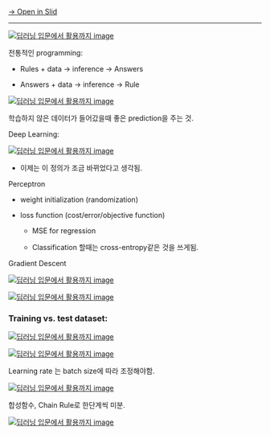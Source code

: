 [→ Open in Slid](https://slid.cc/docs/44ca05c533e84d7f92e7690da383265d)


---

[![딥러닝 입문에서 활용까지 image](https://slid-capture.s3.ap-northeast-2.amazonaws.com/public/capture_images/44ca05c533e84d7f92e7690da383265d/e58aeb0b-fc74-458d-8443-e0ae631b4ab4.jpg)](https://slid.cc/vdocs/44ca05c533e84d7f92e7690da383265d?v=b85a573fa1c7454094a2daf56d6e3908&start=386.0738791296997)


전통적인 programming:

- Rules + data -> inference -> Answers

- Answers + data -> inference -> Rule

[![딥러닝 입문에서 활용까지 image](https://slid-capture.s3.ap-northeast-2.amazonaws.com/public/capture_images/44ca05c533e84d7f92e7690da383265d/e7bb4f0c-ed87-4840-ac4a-b8f8c8859ddd.jpg)](https://slid.cc/vdocs/44ca05c533e84d7f92e7690da383265d?v=b85a573fa1c7454094a2daf56d6e3908&start=459.9003300324249)


학습하지 않은 데이터가 들어갔을때 좋은 prediction을 주는 것.


Deep Learning:

[![딥러닝 입문에서 활용까지 image](https://slid-capture.s3.ap-northeast-2.amazonaws.com/public/capture_images/44ca05c533e84d7f92e7690da383265d/4d1cf9d3-ae0c-4d78-84ed-f16b2628487f.jpg)](https://slid.cc/vdocs/44ca05c533e84d7f92e7690da383265d?v=b85a573fa1c7454094a2daf56d6e3908&start=482.3919460209808)

- 이제는 이 정의가 조금 바뀌었다고 생각됨.


Perceptron

- weight initialization (randomization)

- loss function (cost/error/objective function)

  - MSE for regression

  - Classification 할때는 cross-entropy같은 것을 쓰게됨.


Gradient Descent

[![딥러닝 입문에서 활용까지 image](https://slid-capture.s3.ap-northeast-2.amazonaws.com/public/capture_images/44ca05c533e84d7f92e7690da383265d/d71e527c-196e-4475-9c32-6f721302a2a1.jpg)](https://slid.cc/vdocs/44ca05c533e84d7f92e7690da383265d?v=b85a573fa1c7454094a2daf56d6e3908&start=926.9494030076294)

[![딥러닝 입문에서 활용까지 image](https://slid-capture.s3.ap-northeast-2.amazonaws.com/public/capture_images/44ca05c533e84d7f92e7690da383265d/96261aab-2b49-4e52-ba5e-431da2d202f2.jpg)](https://slid.cc/vdocs/44ca05c533e84d7f92e7690da383265d?v=b85a573fa1c7454094a2daf56d6e3908&start=828.4508080648499)

### Training vs. test dataset:

[![딥러닝 입문에서 활용까지 image](https://slid-capture.s3.ap-northeast-2.amazonaws.com/public/capture_images/44ca05c533e84d7f92e7690da383265d/5fe4c394-8490-4f13-9da7-db06b8fe7dbf.jpg)](https://slid.cc/vdocs/44ca05c533e84d7f92e7690da383265d?v=b85a573fa1c7454094a2daf56d6e3908&start=1028.271052940872)

[![딥러닝 입문에서 활용까지 image](https://slid-capture.s3.ap-northeast-2.amazonaws.com/public/capture_images/44ca05c533e84d7f92e7690da383265d/822d44bb-260f-4371-a92e-c7a9f8afac7a.jpg)](https://slid.cc/vdocs/44ca05c533e84d7f92e7690da383265d?v=b85a573fa1c7454094a2daf56d6e3908&start=1065.935707923706)


Learning rate 는 batch size에 따라 조정해야함.

[![딥러닝 입문에서 활용까지 image](https://slid-capture.s3.ap-northeast-2.amazonaws.com/public/capture_images/44ca05c533e84d7f92e7690da383265d/44ae53f3-be39-463c-b78e-11337270efc0.jpg)](https://slid.cc/vdocs/44ca05c533e84d7f92e7690da383265d?v=b85a573fa1c7454094a2daf56d6e3908&start=1229.1267028779296)


합성함수, Chain Rule로 한단계씩 미분.

[![딥러닝 입문에서 활용까지 image](https://slid-capture.s3.ap-northeast-2.amazonaws.com/public/capture_images/44ca05c533e84d7f92e7690da383265d/ffc24ea9-3245-49bb-96cd-7e88b174c48a.jpg)](https://slid.cc/vdocs/44ca05c533e84d7f92e7690da383265d?v=b85a573fa1c7454094a2daf56d6e3908&start=1267.563458944687)



